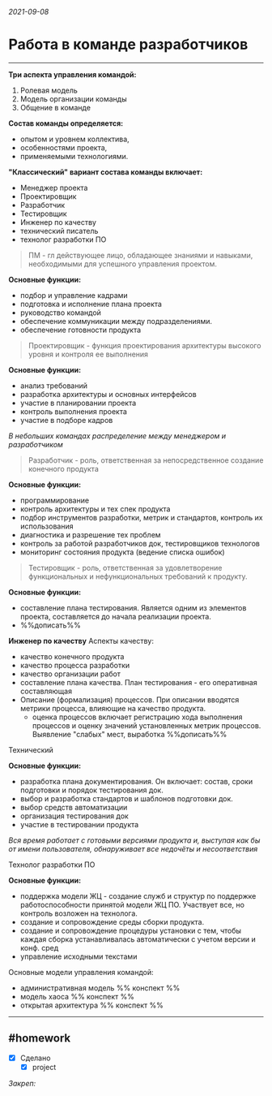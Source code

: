 *2021-09-08*

# Работа в команде разработчиков
---

**Три аспекта управления командой:**
1. Ролевая модель 
2. Модель организации команды
3. Общение в команде

**Состав команды определяется:**
- опытом и уровнем коллектива,
- особенностями проекта,
- применяемыми технологиями.

**"Классический" вариант состава команды включает:**
-  Менеджер проекта
-  Проектировщик
-  Разработчик
-  Тестировщик
-  Инженер по качеству
-  технический писатель
-  технолог разработки ПО

>ПМ - гл действующее лицо, обладающее знаниями и навыками, необходимыми для успешного управления проектом.

**Основные функции:**
- подбор и управление кадрами
- подготовка и исполнение плана проекта
- руководство командой
- обеспечение коммуникации между подразделениями.
- обеспечение готовности продукта

>Проектировщик - функция проектирования архитектуры высокого уровня и контроля ее выполнения

**Основные функции:**
- анализ требований
- разработка архитектуры и основных интерфейсов
- участие в планировании проекта
- контроль выполнения проекта
- участие в подборе кадров

*В небольших командах распределение между менеджером и разработчиком*

>Разработчик - роль, ответственная за непосредственное создание конечного продукта

**Основные функции:**
- программирование
- контроль архитектуры и тех спек продукта
- подбор инструментов разработки, метрик и стандартов, контроль их использования
- диагностика и разрешение тех проблем
- контроль за работой разработчиков док, тестировщиков технологов
- мониторинг состояния продукта (ведение списка ошибок)

>Тестировщик - роль, ответственная за удовлетворение функциональных и нефункциональных требований к продукту.

**Основные функции:**
- составление плана тестирования. Является одним из элементов проекта, составляется до начала реализации проекта. 
- %%дописать%%

**Инженер по качеству**
Аспекты качеству:
- качество конечного продукта
- качество процесса разработки
- качество организации работ
- составление плана качества. План тестирования - его оперативная составляющая
- Описание (формализация) процессов. При описании вводятся метрики процесса, влияющие на качество продукта.
	- оценка процессов включает регистрацию хода выполнения процессов и оценку значений установленных метрик процессов. Выявление "слабых" мест, выработка %%дописать%%

Технический 

**Основные функции:**
- разработка плана документирования. Он включает: состав, сроки подготовки и порядок тестирования док.
- выбор и разработка стандартов и шаблонов подготовки док.
- выбор средств автоматизации
- организация тестирования док
- участие в тестировании продукта

*Вся время работает с готовыми версиями продукта и, выступая как бы от имени пользователя, обнаруживает все недочёты и несоответствия*

Технолог разработки ПО

**Основные функции:**
- поддержка модели ЖЦ - создание служб и структур по поддержке работоспособности принятой модели ЖЦ ПО. Участвует все, но контроль возложен на технолога.
- создание и сопровождение среды сборки продукта.
- создание и сопровождение процедуры установки с тем, чтобы каждая сборка устанавливалась автоматически с учетом версии и конф. сред
- управление исходными текстами 

Основные модели управления командой:
- административная модель %% конспект %%
- модель хаоса %% конспект %%
- открытая архитектура %% конспект %%



---

##    #homework 

- [x]  Сделано
	- [x] project

_Закреп:_
